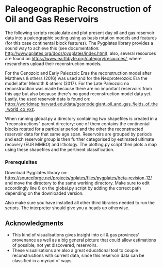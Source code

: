 # Paleogeographic Reconstruction of Oil and Gas Reservoirs

The following scripts recalculate and plot present day oil and gas reservoir data into a paleographic setting using as basis rotation models and features (for this case continental block features). The Pygplates library provides a sound way to achieve this (see documentation: http://www.gplates.org/docs/pygplates/index.html), also, several resources are found on https://www.earthbyte.org/category/resources/, where researchers upload their reconstruction models.

For the Cenozoic and Early Paleozoic Eras the reconstruction model after Matthews & others (2016) was used and for the Neoproterozoic Era the model after Merdith & others (2017). For the Late Paleozoic no reconstruction was made because there are no important reservoirs from this age but also because there's no good reconstruction model data yet. Lastly, the used reservoir data is found on: https://worldmap.harvard.edu/data/geonode:giant_oil_and_gas_fields_of_the_world_co_yxz. 

When running global.py a directory containing two shapefiles is created in a "reconstructions" parent directory: one of them contains the continental blocks rotated for a particular period and the other the reconstructed reservoir data for that same age span. Reservoirs are grouped by periods and each reservoir group is then further categorised by estimated ultimate recovery (EUR MMBO) and lithology. The plotting.py script then plots a map using these shapefiles and the pertinent classification.

### Prerequisites

Download Pygplates library on: https://sourceforge.net/projects/gplates/files/pygplates/beta-revision-12/ and move the directory to the same working directory. Make sure to edit accordingly line 8 on the global.py script by adding the correct path depending on the downloaded version.

Also make sure you have installed all other third libraries needed to run the scripts. The interpreter should give you a heads up otherwise.

## Acknowledgments

* This kind of visualisations gives insight into oil & gas provinces’ provenance as well as a big general picture that could allow estimations of possible, not yet discovered, reservoirs.
* These visualisations are also a great educational tool to couple reconstructions with current data, since this reservoir data can be classified in a myriad of ways.
